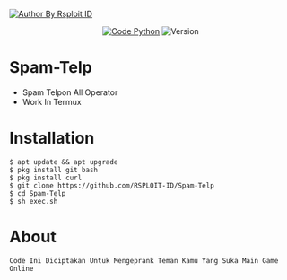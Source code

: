 <p align="left">

<a href="#"><img title="Author By Rsploit ID" src="https://img.shields.io/badge/Author%20By-RSPLOIT%20ID-green?style=for-the-badge&logo=appveyor"></a>

<p align="center">
<a href="#"><img title="Code Python" src="https://img.shields.io/badge/Code-Bash5.0-blue"></a>
<a hred="#"><img title="Version" src="https://img.shields.io/badge/Version-1.0-blue"></a>
</p>

# Spam-Telp
+ Spam Telpon All Operator
+ Work In Termux

# Installation
```
$ apt update && apt upgrade
$ pkg install git bash
$ pkg install curl
$ git clone https://github.com/RSPLOIT-ID/Spam-Telp
$ cd Spam-Telp
$ sh exec.sh
```
# About
```
Code Ini Diciptakan Untuk Mengeprank Teman Kamu Yang Suka Main Game Online
```
